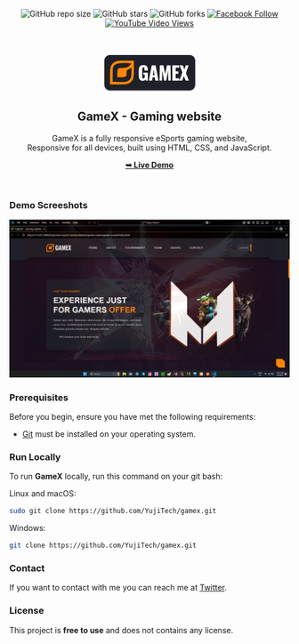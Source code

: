 <div align="center">
  
  ![GitHub repo size](https://img.shields.io/github/repo-size/YujiTech/gamex)
  ![GitHub stars](https://img.shields.io/github/stars/YujiTech/gamex?style=social)
  ![GitHub forks](https://img.shields.io/github/forks/YujiTech/gamex?style=social)
[![Facebook Follow](https://img.shields.io/facebook/follow/YujiTech_?style=social)](https://facebook.com/intent/follow?screen_name=YujiTech_)
  [![YouTube Video Views](https://img.shields.io/youtube/views/BK9_voy6VXU?style=social)](https://youtu.be/BK9_voy6VXU)

  <br />
  <br />
  
  <img src="./readme-images/project-logo.png" />

  <h2 align="center">GameX - Gaming website</h2> 

  GameX is a fully responsive eSports gaming website, <br />Responsive for all devices, built using HTML, CSS, and JavaScript.

  <a href="https://YujiTech.github.io/gamex/"><strong>➥ Live Demo</strong></a>

</div>

<br />

### Demo Screeshots

![GameX Desktop Demo](./readme-images/desktop.png "Desktop Demo")

### Prerequisites

Before you begin, ensure you have met the following requirements:

* [Git](https://git-scm.com/downloads "Download Git") must be installed on your operating system.

### Run Locally

To run **GameX** locally, run this command on your git bash:

Linux and macOS:

```bash
sudo git clone https://github.com/YujiTech/gamex.git
```

Windows:

```bash
git clone https://github.com/YujiTech/gamex.git
```

### Contact

If you want to contact with me you can reach me at [Twitter](https://www.twitter.com/YujiTech).

### License

This project is **free to use** and does not contains any license.
